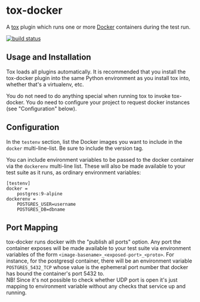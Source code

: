 # tox-docker 

A [tox](https://tox.readthedocs.io/en/latest/) plugin which runs one or
more [Docker](https://www.docker.com/) containers during the test run.

[![build status](https://travis-ci.org/tox-dev/tox-docker.svg?branch=master)](https://travis-ci.org/tox-dev/tox-docker)

## Usage and Installation

Tox loads all plugins automatically. It is recommended that you install the
tox-docker plugin into the same Python environment as you install tox into,
whether that's a virtualenv, etc.

You do not need to do anything special when running tox to invoke
tox-docker. You do need to configure your project to request docker
instances (see "Configuration" below).

## Configuration

In the `testenv` section, list the Docker images you want to include in
the `docker` multi-line-list. Be sure to include the version tag.

You can include environment variables to be passed to the docker container
via the `dockerenv` multi-line list. These will also be made available to
your test suite as it runs, as ordinary environment variables:

    [testenv]
    docker =
        postgres:9-alpine
    dockerenv =
        POSTGRES_USER=username
        POSTGRES_DB=dbname

## Port Mapping

tox-docker runs docker with the "publish all ports" option. Any port the
container exposes will be made available to your test suite via environment
variables of the form `<image-basename>_<exposed-port>_<proto>`. For
instance, for the postgresql container, there will be an environment
variable `POSTGRES_5432_TCP` whose value is the ephemeral port number that
docker has bound the container's port 5432 to.  
NB! Since it's not possible to check whether UDP port is open
it's just mapping to environment variable without any checks that service up and running.
